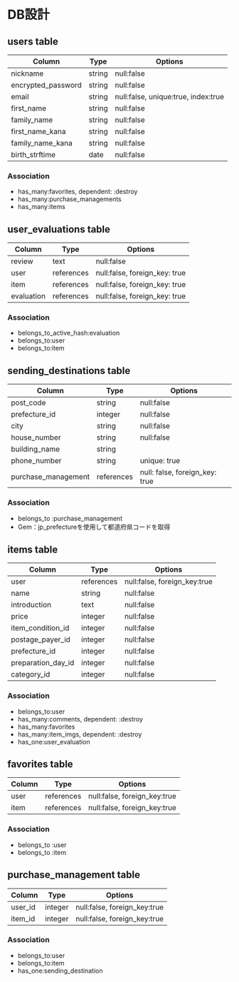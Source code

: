 # DB設計

## users table

| Column             | Type   | Options                              |
|--------------------|--------|--------------------------------------|
| nickname           | string | null:false                           |
| encrypted_password | string | null:false                           |
| email              | string | null:false, unique:true, index:true  |
| first_name         | string | null:false                           |
| family_name        | string | null:false                           |
| first_name_kana    | string | null:false                           |
| family_name_kana   | string | null:false                           |
| birth_strftime     | date   | null:false                           |

### Association

* has_many:favorites, dependent: :destroy
* has_many:purchase_managements
* has_many:items

 ## user_evaluations table

| Column     | Type       | Options                       |
|------------|------------|-------------------------------|
| review     | text       | null:false                    |
| user       | references | null:false, foreign_key: true |
| item       | references | null:false, foreign_key: true |
| evaluation | references | null:false, foreign_key: true |

### Association

* belongs_to_active_hash:evaluation
* belongs_to:user
* belongs_to:item

 ## sending_destinations table

| Column                       | Type       | Options                        |
|------------------------------|------------|--------------------------------|
| post_code                    | string     | null:false                     |
| prefecture_id                | integer    | null:false                     |
| city                         | string     | null:false                     |
| house_number                 | string     | null:false                     |
| building_name                | string     |                                |
| phone_number                 | string     | unique: true                   |
| purchase_management          | references | null: false, foreign_key: true |

### Association

* belongs_to :purchase_management
* Gem：jp_prefectureを使用して都道府県コードを取得

 ## items table

| Column             | Type       | Options                      |
|--------------------|------------|------------------------------|
| user               | references | null:false, foreign_key:true |
| name               | string     | null:false                   |
| introduction       | text       | null:false                   |
| price              | integer    | null:false                   |
| item_condition_id  | integer    | null:false                   |
| postage_payer_id   | integer    | null:false                   |
| prefecture_id      | integer    | null:false                   |
| preparation_day_id | integer    | null:false                   |
| category_id        | integer    | null:false                   |

### Association
* belongs_to:user
* has_many:comments, dependent: :destroy
* has_many:favorites
* has_many:item_imgs, dependent: :destroy
* has_one:user_evaluation

 ## favorites table


| Column | Type       | Options                      |
|--------|------------|------------------------------|
| user   | references | null:false, foreign_key:true |
| item   | references | null:false, foreign_key:true |

### Association

* belongs_to :user
* belongs_to :item

 ## purchase_management table

| Column  | Type    | Options                      |
|---------|---------|------------------------------|
| user_id | integer | null:false, foreign_key:true |
| item_id | integer | null:false, foreign_key:true |


### Association

* belongs_to:user
* belongs_to:item
* has_one:sending_destination